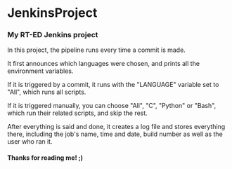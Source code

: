 # JenkinsProject
### My RT-ED Jenkins project

In this project, the pipeline runs every time a commit is made.

It first announces which languages were chosen, and prints all the environment variables.

If it is triggered by a commit, it runs with the "LANGUAGE" variable set to "All", which runs all scripts.

If it is triggered manually, you can choose "All", "C", "Python" or "Bash", which run their related scripts, and skip the rest.

After everything is said and done, it creates a log file and stores everything there, including the job's name, time and date, build number as well as the user who ran it.


#### Thanks for reading me! ;)
